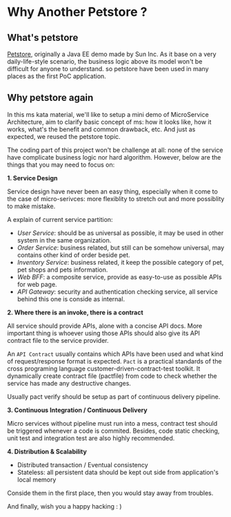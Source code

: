 # Why Another Petstore ?

## What's petstore

[Petstore](https://en.wikipedia.org/wiki/Pet_store#In_computer_science), originally a Java EE demo made by Sun Inc. As it base on a very daily-life-style scenario, the business logic above its model won't be difficult for anyone to understand. so petstore have been used in many places as the first PoC application.

## Why petstore again

In this ms kata material, we'll like to setup a mini demo of MicroService Architecture, aim to clarify basic concept of ms: how it looks like, how it works, what's the benefit and common drawback, etc. And just as expected, we reused the petstore topic.

The coding part of this project won't be challenge at all: none of the service have complicate business logic nor hard algorithm. However, below are the things that you may need to focus on:

**1. Service Design**

Service design have never been an easy thing, especially when it come to the case of micro-serivces:  more flexiblity to stretch out and more possiblity to make mistake.

A explain of current service partition:

- *User Service*: should be as universal as possible, it may be used in other system in the same organization.
- *Order Service*: business related, but still can be somehow universal, may contains other kind of order beside pet.
- *Inventory Service*: business related, it keep the possible category of pet, pet shops and pets information.
- *Web BFF*: a composite service, provide as easy-to-use as possible APIs for web page.
- *API Gateway*: security and authentication checking service, all service behind this one is conside as internal.

**2. Where there is an invoke, there is a contract**

All service should provide APIs, alone with a concise API docs. More important thing is whoever using those APIs should also give its API contract file to the service provider.

An `API Contract` usually contains which APIs have been used and what kind of request/response format is expected. `Pact` is a practical standards of the cross programing language customer-driven-contract-test toolkit. It dynamically create contract file (pactfile) from code to check whether the service has made any destructive changes.

Usually pact verify should be setup as part of continuous delivery pipeline.

**3. Continuous Integration / Continuous Delivery**

Micro services without pipeline must run into a mess, contract test should be triggered whenever a code is commited. Besides, code static checking, unit test and integration test are also highly recommended.

**4. Distribution & Scalability**

- Distributed transaction / Eventual consistency
- Stateless: all persistent data should be kept out side from application's local memory

Conside them in the first place, then you would stay away from troubles.

And finally, wish you a happy hacking : )
